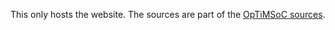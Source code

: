 This only hosts the website. The sources are part of the [OpTiMSoC
sources](https://github.com/optimsoc/sources).